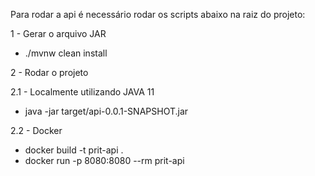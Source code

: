 Para rodar a api é necessário rodar os scripts abaixo na raiz do projeto:

1 - Gerar o arquivo JAR

- ./mvnw clean install

2 - Rodar o projeto

2.1 - Localmente utilizando JAVA 11 

- java -jar target/api-0.0.1-SNAPSHOT.jar

2.2 - Docker

- docker build -t prit-api .
- docker run -p 8080:8080 --rm prit-api
